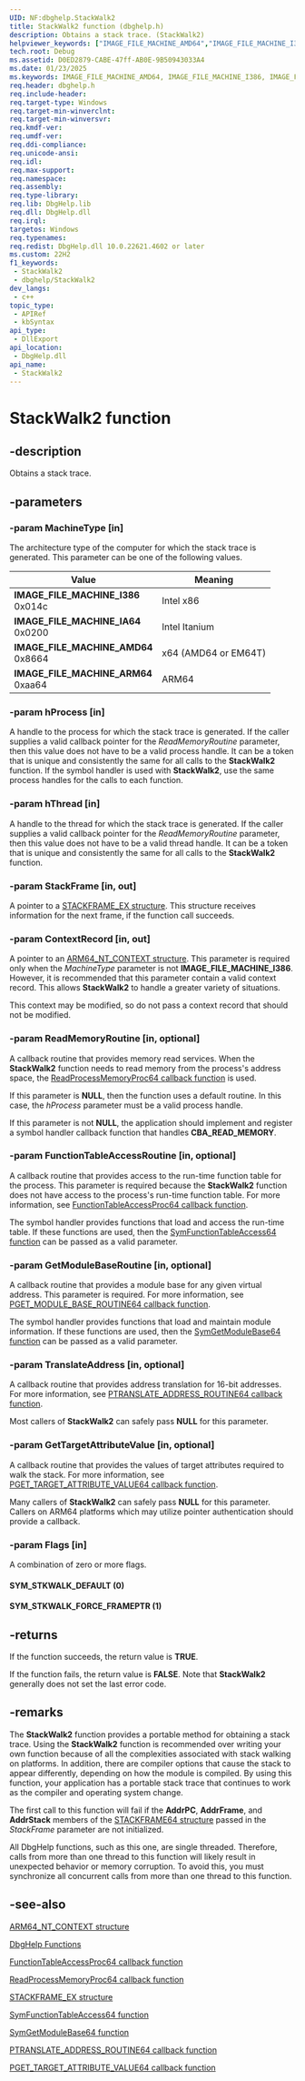```yaml
---
UID: NF:dbghelp.StackWalk2
title: StackWalk2 function (dbghelp.h)
description: Obtains a stack trace. (StackWalk2)
helpviewer_keywords: ["IMAGE_FILE_MACHINE_AMD64","IMAGE_FILE_MACHINE_I386","IMAGE_FILE_MACHINE_IA64","IMAGE_FILE_MACHINE_ARM64","SYM_STKWALK_DEFAULT","SYM_STKWALK_FORCE_FRAMEPTR","StackWalk2","StackWalk2 function","dbghelp/StackWalk2"]
tech.root: Debug
ms.assetid: D0ED2879-CABE-47ff-AB0E-9B50943033A4
ms.date: 01/23/2025
ms.keywords: IMAGE_FILE_MACHINE_AMD64, IMAGE_FILE_MACHINE_I386, IMAGE_FILE_MACHINE_IA64, IMAGE_FILE_MACHINE_ARM64, SYM_STKWALK_DEFAULT, SYM_STKWALK_FORCE_FRAMEPTR, StackWalk2, StackWalk2 function, dbghelp/StackWalk2
req.header: dbghelp.h
req.include-header: 
req.target-type: Windows
req.target-min-winverclnt: 
req.target-min-winversvr: 
req.kmdf-ver: 
req.umdf-ver: 
req.ddi-compliance: 
req.unicode-ansi: 
req.idl: 
req.max-support: 
req.namespace: 
req.assembly: 
req.type-library: 
req.lib: DbgHelp.lib
req.dll: DbgHelp.dll
req.irql: 
targetos: Windows
req.typenames: 
req.redist: DbgHelp.dll 10.0.22621.4602 or later
ms.custom: 22H2
f1_keywords:
 - StackWalk2
 - dbghelp/StackWalk2
dev_langs:
 - c++
topic_type:
 - APIRef
 - kbSyntax
api_type:
 - DllExport
api_location:
 - DbgHelp.dll
api_name:
 - StackWalk2
---
```


# StackWalk2 function

## -description

Obtains a stack trace.

## -parameters

### -param MachineType [in]

The architecture type of the computer for which the stack trace is generated. This parameter can be one of the following values.

| Value                      | Meaning          |
|----------------------------|------------------|
| **IMAGE_FILE_MACHINE_I386**<br>0x014c           | Intel x86        |
| **IMAGE_FILE_MACHINE_IA64**<br>0x0200           | Intel Itanium    |
| **IMAGE_FILE_MACHINE_AMD64**<br>0x8664          | x64 (AMD64 or EM64T) |
| **IMAGE_FILE_MACHINE_ARM64**<br>0xaa64          | ARM64            |

### -param hProcess [in]

A handle to the process for which the stack trace is generated. If the caller supplies a valid callback pointer for the *ReadMemoryRoutine* parameter, then this value does not have to be a valid process handle. It can be a token that is unique and consistently the same for all calls to the **StackWalk2** function. If the symbol handler is used with **StackWalk2**, use the same process handles for the calls to each function.

### -param hThread [in]

A handle to the thread for which the stack trace is generated. If the caller supplies a valid callback pointer for the *ReadMemoryRoutine* parameter, then this value does not have to be a valid thread handle. It can be a token that is unique and consistently the same for all calls to the **StackWalk2** function.

### -param StackFrame [in, out]

A pointer to a [STACKFRAME_EX structure](ns-dbghelp-stackframe_ex.md). This structure receives information for the next frame, if the function call succeeds.

### -param ContextRecord [in, out]

A pointer to an [ARM64_NT_CONTEXT structure](../winnt/ns-winnt-arm64_nt_context.md). This parameter is required only when the *MachineType* parameter is not **IMAGE_FILE_MACHINE_I386**. However, it is recommended that this parameter contain a valid context record. This allows **StackWalk2** to handle a greater variety of situations.

This context may be modified, so do not pass a context record that should not be modified.

### -param ReadMemoryRoutine [in, optional]

A callback routine that provides memory read services. When the **StackWalk2** function needs to read memory from the process's address space, the [ReadProcessMemoryProc64 callback function](nc-dbghelp-pread_process_memory_routine64.md) is used.

If this parameter is **NULL**, then the function uses a default routine. In this case, the *hProcess* parameter must be a valid process handle.

If this parameter is not **NULL**, the application should implement and register a symbol handler callback function that handles **CBA_READ_MEMORY**.

### -param FunctionTableAccessRoutine [in, optional]

A callback routine that provides access to the run-time function table for the process. This parameter is required because the **StackWalk2** function does not have access to the process's run-time function table. For more information, see [FunctionTableAccessProc64 callback function](nc-dbghelp-pfunction_table_access_routine64.md).

The symbol handler provides functions that load and access the run-time table. If these functions are used, then the [SymFunctionTableAccess64 function](nf-dbghelp-symfunctiontableaccess64.md) can be passed as a valid parameter.

### -param GetModuleBaseRoutine [in, optional]

A callback routine that provides a module base for any given virtual address. This parameter is required. For more information, see [PGET_MODULE_BASE_ROUTINE64 callback function](nc-dbghelp-pget_module_base_routine64.md).

The symbol handler provides functions that load and maintain module information. If these functions are used, then the [SymGetModuleBase64 function](nf-dbghelp-symgetmodulebase64.md) can be passed as a valid parameter.

### -param TranslateAddress [in, optional]

A callback routine that provides address translation for 16-bit addresses. For more information, see [PTRANSLATE_ADDRESS_ROUTINE64 callback function](nc-dbghelp-ptranslate_address_routine64.md).

Most callers of **StackWalk2** can safely pass **NULL** for this parameter.

### -param GetTargetAttributeValue [in, optional]

A callback routine that provides the values of target attributes required to walk the stack.  For more information, see [PGET_TARGET_ATTRIBUTE_VALUE64 callback function](nc-dbghelp-pget_target_attribute_value64.md).

Many callers of **StackWalk2** can safely pass **NULL** for this parameter.  Callers on ARM64 platforms which may utilize pointer authentication should provide a callback.

### -param Flags [in]

A combination of zero or more flags.

#### SYM_STKWALK_DEFAULT (0)

#### SYM_STKWALK_FORCE_FRAMEPTR (1)

## -returns

If the function succeeds, the return value is **TRUE**.

If the function fails, the return value is **FALSE**. Note that **StackWalk2** generally does not set the last error code.

## -remarks

The **StackWalk2** function provides a portable method for obtaining a stack trace. Using the **StackWalk2** function is recommended over writing your own function because of all the complexities associated with stack walking on platforms. In addition, there are compiler options that cause the stack to appear differently, depending on how the module is compiled. By using this function, your application has a portable stack trace that continues to work as the compiler and operating system change.

The first call to this function will fail if the **AddrPC**,  **AddrFrame**, and **AddrStack** members of the [STACKFRAME64 structure](ns-dbghelp-stackframe64.md) passed in the *StackFrame* parameter are not initialized.

All DbgHelp functions, such as this one, are single threaded. Therefore, calls from more than one thread to this function will likely result in unexpected behavior or memory corruption. To avoid this, you must synchronize all concurrent calls from more than one thread to this function.

## -see-also

[ARM64_NT_CONTEXT structure](../winnt/ns-winnt-arm64_nt_context.md)

[DbgHelp Functions](/windows/desktop/Debug/dbghelp-functions)

[FunctionTableAccessProc64 callback function](nc-dbghelp-pfunction_table_access_routine64.md)

[ReadProcessMemoryProc64 callback function](nc-dbghelp-pread_process_memory_routine64.md)

[STACKFRAME_EX structure](ns-dbghelp-stackframe_ex.md)

[SymFunctionTableAccess64 function](nf-dbghelp-symfunctiontableaccess64.md)

[SymGetModuleBase64 function](nf-dbghelp-symgetmodulebase64.md)

[PTRANSLATE_ADDRESS_ROUTINE64 callback function](nc-dbghelp-ptranslate_address_routine64.md)

[PGET_TARGET_ATTRIBUTE_VALUE64 callback function](nc-dbghelp-pget_target_attribute_value64.md)

